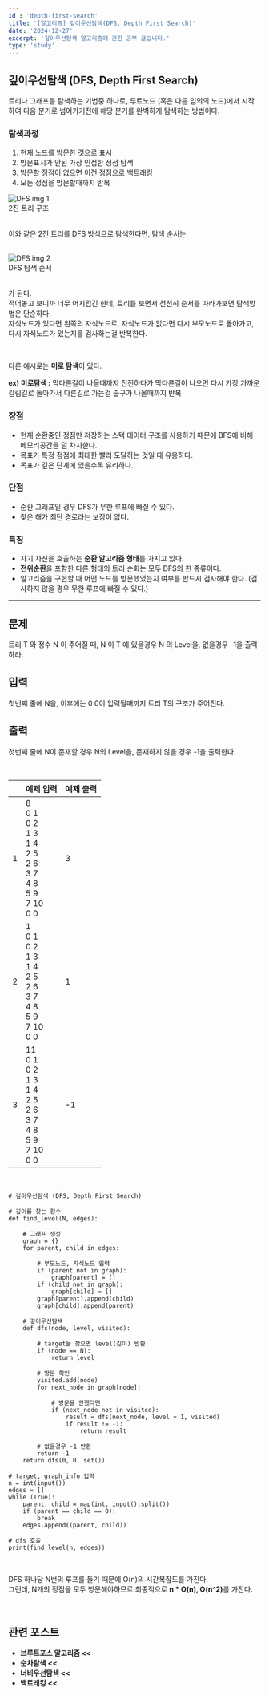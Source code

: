 ```yaml
---
id : 'depth-first-search'
title: '[알고리즘] 깊이우선탐색(DFS, Depth First Search)'
date: '2024-12-27'
excerpt: '깊이우선탐색 알고리즘에 관한 공부 글입니다.'
type: 'study'
---
```


## 깊이우선탐색 (DFS, Depth First Search)
트리나 그래프를 탐색하는 기법중 하나로, 루트노드 (혹은 다른 임의의 노드)에서 시작하여 다음 분기로 넘어가기전에 해당 분기를 완벽하게 탐색하는 방법이다. <br>

### 탐색과정
<ol>
    <li>현재 노드를 방문한 것으로 표시</li>
    <li>방문표시가 안된 가장 인접한 정점 탐색</li>
    <li>방문할 정점이 없으면 이전 정점으로 백트래킹</li>
    <li>모든 정점을 방문할때까지 반복</li>
</ol>

<div class="markdown">
    <div class="img">
        <img src="/imgs/DFS/DFS_1.jpeg" alt="DFS img 1" />
        <div class="explanation text-center">
            2진 트리 구조
        </div>
    </div>
</div>

<br>

이와 같은 2진 트리를 DFS 방식으로 탐색한다면, 탐색 순서는

<br>

<div class="markdown">
    <div class="img">
        <img src="/imgs/DFS/DFS_2.jpeg" alt="DFS img 2" />
        <div class="explanation text-center">
            DFS 탐색 순서
        </div>
    </div>
</div>

<br>

가 된다. <br>
적어놓고 보니까 너무 어지럽긴 한데, 트리를 보면서 천천히 순서를 따라가보면 탐색방법은 단순하다. <br>
자식노드가 있다면 왼쪽의 자식노드로, 자식노드가 없다면 다시 부모노드로 돌아가고, 다시 자식노드가 있는지를 검사하는걸 반복한다.<br>

<br>

다른 예시로는 **미로 탐색**이 있다. <br>

**ex) 미로탐색 :** 막다른길이 나올때까지 전진하다가 막다른길이 나오면 다시 가장 가까운 갈림길로 돌아가서 다른길로 가는걸 출구가 나올때까지 반복 <br>

### 장점
<ul>
    <li>현재 순환중인 정점만 저장하는 스택 데이터 구조를 사용하기 때문에 BFS에 비해 메모리공간을 덜 차지한다.</li>
    <li>목표가 특정 정점에 최대한 빨리 도달하는 것일 때 유용하다.</li>
    <li>목표가 깊은 단계에 있을수록 유리하다.</li>
</ul>


### 단점
<ul>
    <li>순환 그래프일 경우 DFS가 무한 루프에 빠질 수 있다.</li>
    <li>찾은 해가 최단 경로라는 보장이 없다.</li>
</ul>

### 특징
<ul>
    <li>자기 자신을 호출하는 <b>순환 알고리즘 형태</b>를 가지고 있다.</li>
    <li><b>전위순환</b>을 포함한 다른 형태의 트리 순회는 모두 DFS의 한 종류이다.</li>
    <li>알고리즘을 구현할 때 어떤 노드를 방문했었는지 여부를 반드시 검사해야 한다. (검사하지 않을 경우 무한 루프에 빠질 수 있다.)</li>
</ul>

***

## 문제
트리 T 와 정수 N 이 주어질 때, N 이 T 에 있을경우 N 의 Level을, 없을경우 -1을 출력하라.

## 입력
첫번째 줄에 N을, 이후에는 0 0이 입력될때까지 트리 T의 구조가 주어진다.<br>

## 출력
첫번째 줄에 N이 존재할 경우 N의 Level을, 존재하지 않을 경우 -1을 출력한다.

<br>

||에제 입력|예제 출력|
|:-:|:-|:-|
|1|8<br>0 1<br>0 2<br>1 3<br>1 4<br>2 5<br>2 6<br>3 7<br>4 8<br>5 9<br>7 10<br>0 0|3|
|2|1<br>0 1<br>0 2<br>1 3<br>1 4<br>2 5<br>2 6<br>3 7<br>4 8<br>5 9<br>7 10<br>0 0|1|
|3|11<br>0 1<br>0 2<br>1 3<br>1 4<br>2 5<br>2 6<br>3 7<br>4 8<br>5 9<br>7 10<br>0 0|-1|

<br>

```
# 깊이우선탐색 (DFS, Depth First Search)

# 깊이를 찾는 함수
def find_level(N, edges):

    # 그래프 생성
    graph = {}
    for parent, child in edges:

        # 부모노드, 자식노드 입력
        if (parent not in graph):
            graph[parent] = []
        if (child not in graph):
            graph[child] = []
        graph[parent].append(child)
        graph[child].append(parent)
    
    # 깊이우선탐색
    def dfs(node, level, visited):

        # target을 찾으면 level(깊이) 반환
        if (node == N):
            return level

        # 방문 확인
        visited.add(node)
        for next_node in graph[node]:

            # 방문을 안했다면
            if (next_node not in visited):
                result = dfs(next_node, level + 1, visited)
                if result != -1:
                    return result

        # 없을경우 -1 반환
        return -1
    return dfs(0, 0, set())

# target, graph_info 입력
n = int(input())
edges = []
while (True):
    parent, child = map(int, input().split())
    if (parent == child == 0):
        break
    edges.append((parent, child))

# dfs 호출
print(find_level(n, edges))
```

<br>

DFS 하나당 N번의 루프를 돌기 때문에 O(n)의 시간복잡도를 가진다.<br>
그런데, N개의 정점을 모두 방문해야하므로 최종적으로 <b>n * O(n), O(n^2)</b>를 가진다.<br>

<br>

## 관련 포스트

<ul>
    <li><a href="/pages/posts/brute-force" style="text-decoration-line: none; font-weight: bold">브루트포스 알고리즘 <<</a></li>
    <li><a href="/pages/posts/sequential-search" style="text-decoration-line: none; font-weight: bold">순차탐색 <<</a></li>
    <li><a href="/pages/posts/breadth-first-search" style="text-decoration-line: none; font-weight: bold">너비우선탐색 <<</a></li>
    <li><a href="/pages/posts/back-tracking" style="text-decoration-line: none; font-weight: bold">백트래킹 <<</a></li>
</ul>

